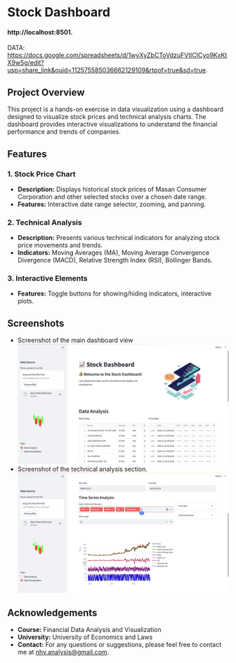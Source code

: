 # Stock Dashboard 
#### http://localhost:8501.
DATA: https://docs.google.com/spreadsheets/d/1wyXyZbCToVdzuFVtlCICyo9KxKtX9w5g/edit?usp=share_link&ouid=112575585036662129109&rtpof=true&sd=true.

## Project Overview

This project is a hands-on exercise in data visualization using a dashboard designed to visualize stock prices and technical analysis charts. The dashboard provides interactive visualizations to understand the financial performance and trends of companies.

## Features

### 1. Stock Price Chart
- **Description:** Displays historical stock prices of Masan Consumer Corporation and other selected stocks over a chosen date range.
- **Features:** Interactive date range selector, zooming, and panning.

### 2. Technical Analysis
- **Description:** Presents various technical indicators for analyzing stock price movements and trends.
- **Indicators:** Moving Averages (MA), Moving Average Convergence Divergence (MACD), Relative Strength Index (RSI), Bollinger Bands.

### 3. Interactive Elements
- **Features:** Toggle buttons for showing/hiding indicators, interactive plots.

## Screenshots

- Screenshot of the main dashboard view
![Screenshot of the technical analysis section.](tech.png)
- Screenshot of the technical analysis section.
![Screenshot of the main dashboard view.](main.png)



## Acknowledgements

- **Course:** Financial Data Analysis and Visualization
- **University:** University of Economics and Laws
- **Contact:** For any questions or suggestions, please feel free to contact me at nhv.analysis@gmail.com.
